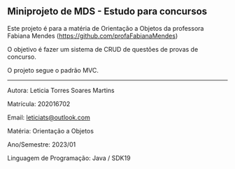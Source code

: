 Miniprojeto de MDS - Estudo para concursos
------------------------------------------

Este projeto é para a matéria de Orientação a Objetos
da professora Fabiana Mendes (https://github.com/profaFabianaMendes)

O objetivo é fazer um sistema de CRUD de questões de provas de concurso.

O projeto segue o padrão MVC.


------

Autora: Leticia Torres Soares Martins

Matrícula: 202016702

Email: leticiats@outlook.com


Matéria: Orientação a Objetos

Ano/Semestre: 2023/01

Linguagem de Programação: Java / SDK19
